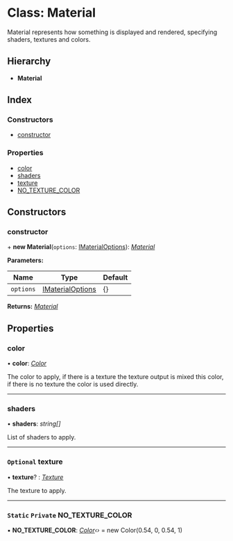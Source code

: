 
# Class: Material

Material represents how something is displayed and rendered, specifying
shaders, textures and colors.

## Hierarchy

* **Material**

## Index

### Constructors

* [constructor](material.md#constructor)

### Properties

* [color](material.md#color)
* [shaders](material.md#shaders)
* [texture](material.md#optional-texture)
* [NO_TEXTURE_COLOR](material.md#static-private-no_texture_color)

## Constructors

###  constructor

\+ **new Material**(`options`: [IMaterialOptions](../interfaces/imaterialoptions.md)): *[Material](material.md)*

**Parameters:**

Name | Type | Default |
------ | ------ | ------ |
`options` | [IMaterialOptions](../interfaces/imaterialoptions.md) | {} |

**Returns:** *[Material](material.md)*

## Properties

###  color

• **color**: *[Color](color.md)*

The color to apply, if there is a texture the texture output is mixed
this color, if there is no texture the color is used directly.

___

###  shaders

• **shaders**: *string[]*

List of shaders to apply.

___

### `Optional` texture

• **texture**? : *[Texture](texture.md)*

The texture to apply.

___

### `Static` `Private` NO_TEXTURE_COLOR

▪ **NO_TEXTURE_COLOR**: *[Color](color.md)‹›* = new Color(0.54, 0, 0.54, 1)
